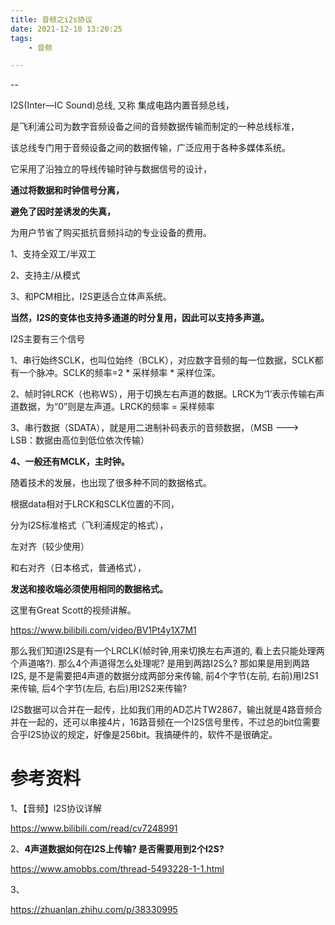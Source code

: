 ```yaml
---
title: 音频之i2s协议
date: 2021-12-10 13:20:25
tags:
	- 音频

---
```


--

I2S(Inter—IC Sound)总线, 又称 集成电路内置音频总线，

是飞利浦公司为数字音频设备之间的音频数据传输而制定的一种总线标准，

该总线专门用于音频设备之间的数据传输，广泛应用于各种多媒体系统。

它采用了沿独立的导线传输时钟与数据信号的设计，

**通过将数据和时钟信号分离，**

**避免了因时差诱发的失真，**

为用户节省了购买抵抗音频抖动的专业设备的费用。 



1、支持全双工/半双工

2、支持主/从模式

3、和PCM相比，I2S更适合立体声系统。

**当然，I2S的变体也支持多通道的时分复用，因此可以支持多声道。**



I2S主要有三个信号

1、串行始终SCLK，也叫位始终（BCLK），对应数字音频的每一位数据，SCLK都有一个脉冲。SCLK的频率=2 * 采样频率 * 采样位深。

2、帧时钟LRCK（也称WS），用于切换左右声道的数据。LRCK为‘1’表示传输右声道数据，为“0”则是左声道。LRCK的频率 = 采样频率

3、串行数据（SDATA），就是用二进制补码表示的音频数据，（MSB ---> LSB：数据由高位到低位依次传输）

**4、一般还有MCLK，主时钟。** 



随着技术的发展，也出现了很多种不同的数据格式。

根据data相对于LRCK和SCLK位置的不同，

分为I2S标准格式（飞利浦规定的格式），

左对齐（较少使用）

和右对齐（日本格式，普通格式），

**发送和接收端必须使用相同的数据格式。** 



这里有Great Scott的视频讲解。

https://www.bilibili.com/video/BV1Pt4y1X7M1



那么我们知道I2S是有一个LRCLK(帧时钟,用来切换左右声道的, 看上去只能处理两个声道咯?).
那么4个声道得怎么处理呢? 是用到两路I2S么?
那如果是用到两路I2S, 是不是需要把4声道的数据分成两部分来传输, 前4个字节(左前, 右前)用I2S1来传输, 后4个字节(左后, 右后)用I2S2来传输?



I2S数据可以合并在一起传，比如我们用的AD芯片TW2867，输出就是4路音频合并在一起的，还可以串接4片，16路音频在一个I2S信号里传，不过总的bit位需要合乎I2S协议的规定，好像是256bit。我搞硬件的，软件不是很确定。



# 参考资料

1、【音频】I2S协议详解

https://www.bilibili.com/read/cv7248991

2、**4声道数据如何在I2S上传输? 是否需要用到2个I2S?** 

https://www.amobbs.com/thread-5493228-1-1.html

3、

https://zhuanlan.zhihu.com/p/38330995